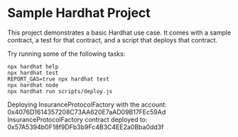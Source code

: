 # Sample Hardhat Project

This project demonstrates a basic Hardhat use case. It comes with a sample contract, a test for that contract, and a script that deploys that contract.

Try running some of the following tasks:

```shell
npx hardhat help
npx hardhat test
REPORT_GAS=true npx hardhat test
npx hardhat node
npx hardhat run scripts/deploy.js
```


Deploying InsuranceProtocolFactory with the account: 0x4076D1614357208C73AA620E7aAD09B17FEc59Ad
InsuranceProtocolFactory contract deployed to: 0x57A5394b0F18f9DFb3b9Fc4B3C4EE2a0Bba0dd3f